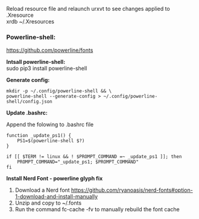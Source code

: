 Reload resource file and relaunch urxvt to see changes applied to .Xresource  
xrdb ~/.Xresources

### Powerline-shell: #
https://github.com/powerline/fonts  

**Intsall powerline-shell:**  
sudo pip3 install powerline-shell  

**Generate config:**  
```
mkdir -p ~/.config/powerline-shell && \
powerline-shell --generate-config > ~/.config/powerline-shell/config.json
```
**Update .bashrc:**  

Append the folowing to .bashrc file


```
function _update_ps1() {
    PS1=$(powerline-shell $?)
}

if [[ $TERM != linux && ! $PROMPT_COMMAND =~ _update_ps1 ]]; then
    PROMPT_COMMAND="_update_ps1; $PROMPT_COMMAND"
fi
```

**Install Nerd Font - powerline glyph fix**
1. Download a Nerd font
https://github.com/ryanoasis/nerd-fonts#option-1-download-and-install-manually
2. Unzip and copy to ~/.fonts
3. Run the command fc-cache -fv to manually rebuild the font cache

